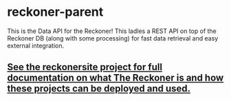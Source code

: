 reckoner-parent
===============

This is the Data API for the Reckoner!  This ladles a REST API on top of the Reckoner DB (along with some processing) for fast data retrieval and easy external integration.

## [See the reckonersite project for full documentation on what The Reckoner is and how these projects can be deployed and used.](https://github.com/dankoch/reckonersite)
